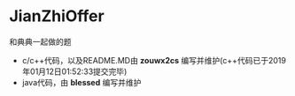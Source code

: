# JianZhiOffer
和典典一起做的题
- c/c++代码，以及README.MD由 **zouwx2cs** 编写并维护(c++代码已于2019年01月12日01:52:33提交完毕)
- java代码，由 **blessed** 编写并维护
